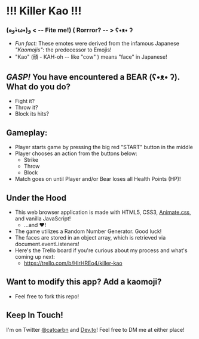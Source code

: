 # !!! Killer Kao !!!
### (๑و•̀ω•́)و < -- Fite me!) ( Rorrror? -- >  ʕ•ᴥ•  ʔ
* *Fun fact:* These emotes were derived from the infamous Japanese *"Kaomojis"*: 
the predecessor to Emojis! 
* "Kao" (顔 - KAH-oh -- like "cow" ) means "face" in Japanese!

## *GASP!* You have encountered a BEAR (ʕ•ᴥ• ʔ). What do you do?
* Fight it?
* Throw it?
* Block its hits?

## Gameplay:
* Player starts game by pressing the big red "START" button in the middle
* Player chooses an action from the buttons below:
  - Strike
  - Throw
  - Block
* Match goes on until Player and/or Bear loses all Health Points (HP)!


## Under the Hood
* This web browser application is made with HTML5, CSS3, [Animate.css](https://daneden.github.io/animate.css/), and vanilla JavaScript!
  * ...and &hearts;!
* The game utilizes a Random Number Generator. Good luck!
* The faces are stored in an object array, which is retrieved via document.eventListeners!
* Here's the Trello board if you're curious about my process and what's coming up next:
    * https://trello.com/b/HIrHREo4/killer-kao


## Want to modify this app? Add a kaomoji? 
* Feel free to fork this repo!

## Keep In Touch!
I'm on Twitter [@catcarbn](https://twitter.com/catcarbn) and [Dev.to](http://dev.to/catcarbn)! Feel free to DM me at either place!
